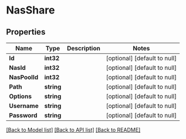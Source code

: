 # NasShare

## Properties
Name | Type | Description | Notes
------------ | ------------- | ------------- | -------------
**Id** | **int32** |  | [optional] [default to null]
**NasId** | **int32** |  | [optional] [default to null]
**NasPoolId** | **int32** |  | [optional] [default to null]
**Path** | **string** |  | [optional] [default to null]
**Options** | **string** |  | [optional] [default to null]
**Username** | **string** |  | [optional] [default to null]
**Password** | **string** |  | [optional] [default to null]

[[Back to Model list]](../README.md#documentation-for-models) [[Back to API list]](../README.md#documentation-for-api-endpoints) [[Back to README]](../README.md)


